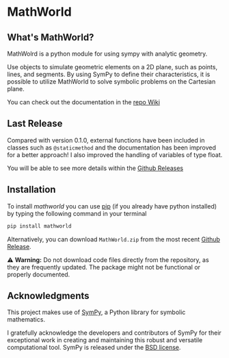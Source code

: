 # MathWorld

## What's MathWorld?

MathWolrd is a python module for using sympy with analytic geometry.

Use objects to simulate geometric elements on a 2D plane, such as points, lines, and segments. By using SymPy to define their characteristics, it is possible to utilize MathWorld to solve symbolic problems on the Cartesian plane.

You can check out the documentation in the [repo Wiki](https://github.com/PinkPantherPC/MathWorld/wiki/Documentation)

## Last Release

Compared with version 0.1.0, external functions have been included in classes such as `@staticmethod` and the documentation has been improved for a better approach! I also improved the handling of variables of type float.

You will be able to see more details within the [Github Releases](https://github.com/PinkPantherPC/MathWorld/releases)

## Installation

To install _mathworld_ you can use [pip](https://pypi.org/project/mathworld) (if you already have python installed) by typing the following command in your terminal

```bash
pip install mathworld
```

Alternatively, you can download `MathWorld.zip` from the most recent [Github Release](https://github.com/PinkPantherPC/MathWorld/releases/tag/v0.1.1).

⚠️ **Warning:** Do not download code files directly from the repository, as they are frequently updated. The package might not be functional or properly documented.

## Acknowledgments

This project makes use of [SymPy](https://www.sympy.org), a Python library for symbolic mathematics.

I gratefully acknowledge the developers and contributors of SymPy for their exceptional work in creating and maintaining this robust and versatile computational tool. SymPy is released under the [BSD license](https://github.com/sympy/sympy/blob/master/LICENSE).
